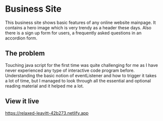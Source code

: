 # Business Site
This business site shows basic features of any online website mainpage. It contains a hero image which is very trendy as a header these days. Also there is a sign up form for users, a frequently asked questions in an accordion form.

## The problem

Touching java script for the first time was quite challenging for me as I have never experienced any type of interactive code program before. Understanding the basic notion of eventListener and how to trigger it takes a lot of time, but I managed to look through all the essential and optional reading material and it helped me a lot.

## View it live
https://relaxed-leavitt-42b273.netlify.app
